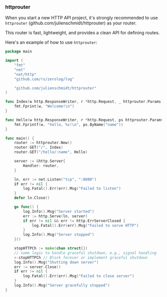 ### httprouter

When you start a new HTTP API project, it's strongly recommended to use `httprouter` (github.com/julienschmidt/httprouter) as your router.

This router is fast, lightweight, and provides a clean API for defining routes.

Here's an example of how to use `httprouter`:

```go
package main

import (
    "fmt"
    "net"
    "net/http"
    "github.com/rs/zerolog/log"

    "github.com/julienschmidt/httprouter"
)

func Index(w http.ResponseWriter, r *http.Request, _ httprouter.Params) {
    fmt.Fprint(w, "Welcome!\n")
}

func Hello(w http.ResponseWriter, r *http.Request, ps httprouter.Params) {
    fmt.Fprintf(w, "hello, %s!\n", ps.ByName("name"))
}

func main() {
    router := httprouter.New()
    router.GET("/", Index)
    router.GET("/hello/:name", Hello)

    server := &http.Server{
        Handler: router,
    }

    ln, err := net.Listen("tcp", ":8080")
    if err != nil {
        log.Fatal().Err(err).Msg("Failed to listen")
    }
    defer ln.Close()

    go func() {
        log.Info().Msg("Server started")
        err := http.Serve(ln, server)
        if err != nil && err != http.ErrServerClosed {
            log.Fatal().Err(err).Msg("Failed to serve HTTP")
        }
        log.Info().Msg("Server stopped")
    }()

    stopHTTPCh := make(chan struct{})
    // some logic to handle graceful shutdown, e.g., signal handling
    <-stopHTTPCh // Block forever or implement graceful shutdown
    log.Info().Msg("Shutting down server")
    err := server.Close()
    if err != nil {
        log.Fatal().Err(err).Msg("Failed to close server")
    }
    log.Info().Msg("Server gracefully stopped")
}
```
